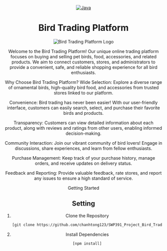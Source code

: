 <div align="center">

   [![Java](https://img.shields.io/badge/Language-Java-%23f34b7d.svg?style=plastic)](https://vi.wikipedia.org/wiki/Java_(programming_language))
   # Bird Trading Platform

![Bird Trading Platform Logo](https://github.com/chanhtong123/SWP391_Project_Bird_Trading_Platform/assets/42312195/a8be39a2-5b00-41a3-9ba6-6d7d7390ca6c)

Welcome to the Bird Trading Platform! Our unique online trading platform focuses on buying and selling pet birds, food, accessories, and related products. We aim to connect customers, stores, and administrators to provide a convenient, safe, and reliable shopping experience for all bird enthusiasts.

Why Choose Bird Trading Platform?
Wide Selection: Explore a diverse range of ornamental birds, high-quality bird food, and accessories from trusted stores linked to our platform.

Convenience: Bird trading has never been easier! With our user-friendly interface, customers can easily search, select, and purchase their favorite birds and products.

Transparency: Customers can view detailed information about each product, along with reviews and ratings from other users, enabling informed decision-making.

Community Interaction: Join our vibrant community of bird lovers! Engage in discussions, share experiences, and learn from fellow enthusiasts.

Purchase Management: Keep track of your purchase history, manage orders, and receive updates on delivery status.

Feedback and Reporting: Provide valuable feedback, rate stores, and report any issues to ensure a high standard of service.

Getting Started

## Setting

1. Clone the Repository

   ```bash
   [git clone https://github.com/chanhtong123/SWP391_Project_Bird_Trading_Platform.git]
2. Install Dependencies
   ```bash
   [npm install]

</div>
